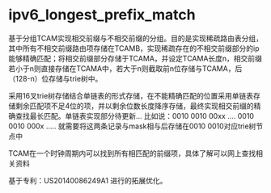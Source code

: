 # ipv6_longest_prefix_match
基于分组TCAM实现相交前缀与不相交前缀的分组。目的是实现稀疏路由表分组，其中所有不相交前缀路由项存储在TCAMB，实现稀疏存在的不相交前缀部分的ip能够精确匹配；将相交前缀部分存储于TCAMA，并设定TCAMA长度n，相交前缀若小于n则直接存储在TCAMA中，若大于n则截取前n位存储与TCAMA，后（128-n）位存储与trie树中。

采用16叉trie树存储结合单链表的形式存储，在不能精确匹配的位置采用单链表存储剩余匹配项不足4位的项，并以剩余位数长度降序存储，最终实现相交前缀的精确查找最长匹配。单链表实现部分待更新...
比如说：0010 0010 00xx ....
0010 0010 000x .....
就需要将这两条记录与mask相与后存储在0010 0010对应trie树节点中

TCAM在一个时钟周期内可以找到所有相匹配的前缀项，具体了解可以网上查找相关资料

基于专利：US20140086249A1 进行的拓展优化。
